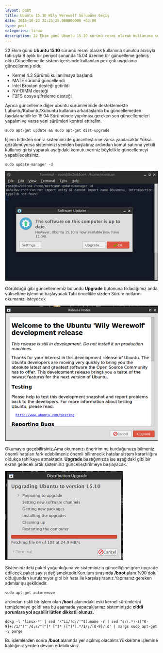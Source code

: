 ```yaml
---
layout: post
title: Ubuntu 15.10 Wily Werewolf Sürümüne Geçiş
date: 2015-10-23 22:25:25.000000000 +03:00
type: post
categories: linux
description: 22 Ekim günü Ubuntu 15.10 sürümü resmi olarak kullanıma sunuldu acısıyla tatlısıyla 9 aylık bir periyot sonunda 15.04 üzerine bir güncelleme gelmiş
---
```


22 Ekim günü **Ubuntu 15.10** sürümü resmi olarak kullanıma sunuldu acısıyla tatlısıyla 9 aylık bir periyot sonunda 15.04 üzerine bir güncelleme gelmiş oldu.Güncelleme ile sistem içerisinde kullanılan pek çok uygulama güncellenmiş oldu

- Kernel 4.2 Sürümü kullanılmaya başlandı
- MATE sürümü güncellendi
- Intel Broxton desteği getirildi
- NV-DIMM desteği
- F2FS dosya şifreleme desteği

Ayrıca güncelleme diğer ubuntu sürümlerinide desteklemekte Lubuntu/Kubuntu/Xubuntu kullanan arkadaşlarda bu güncellemeden faydalanabilirler 15.04 Sürümünde yapılması gereken son güncellemeleri yapalım ve varsa yeni sürümleri kontrol ettirelim.

    sudo apt-get update && sudo apt-get dist-upgrade

İşlem bittikten sonra sisteminizde güncelleştirme varsa yapılacaktır.Yoksa gözükmüyorsa sisteminizi yeniden başlatınız ardından komut satırına yetkili kullanıcı girişi yaparak aşağıdaki komutu veriniz böylelikle güncellemeyi yapabileceksiniz.

    sudo update-manager -d

![ubuntupgrade15.10gorsel1](/assets/ubuntupgrade15.10gorsel1.png)

Görüldüğü gibi güncellememiz bulundu **Upgrade** butonuna tıkladığımız anda yükseltme işlemine başlayacak.Tabi öncelikle sizden Sürüm notlarını okumanızı isteyecek

![ubuntupgrade15.10gorsel2](/assets/ubuntupgrade15.10gorsel2.png)

Okumayıp geçebilirsiniz.Ama okumanızı öneririm ne kurduğunuzu bilmeniz önemli hataları fark edebilmeniz önemli bilinmedik hatalar sistem kararlılığını oldukça tehlikeye atmaktadır. **Upgrade** bastığımızda ise aşağıdaki gibi bir ekran gelecek artık sisteminiz güncelleştirilmeye başlayacak.

![ubuntupgre15.10gorsel3](/assets/ubuntupgre15.10gorsel3.png)

Sisteminizdeki paket yoğunluğuna ve sisteminizin güncelliğine göre upgrade edilecek paket sayısı değişmektedir.Kurulum sırasında **/boot** alanı %90 dolu olduğundan kurulamıyor gibi bir hata ile karşılaşırsanız.Yapmanız gereken adımlar şu şekildedir.

    sudo apt-get autoremove

ardından riskli bir işlem olan **/boot** alanındaki eski kernel sürümlerini temizlemeye geldi sıra bu aşamada yapacaklarınız sisteminizde **ciddi sorunlara yol açabilir lütfen dikkatli olunuz.**

    dpkg -l 'linux-*' | sed '/^ii/!d;/'"$(uname -r | sed "s/(.*)-([^0-9]+)/1/")"'/d;s/^[^]* [^]* ([^]*).*/1/;/[0-9]/!d' | xargs sudo apt-get -y purge

Bu işlemlerden sonra **/boot** alanında yer açılmış olacaktır.Yükseltme işlemine kaldığınız yerden devam edebilirsiniz.
